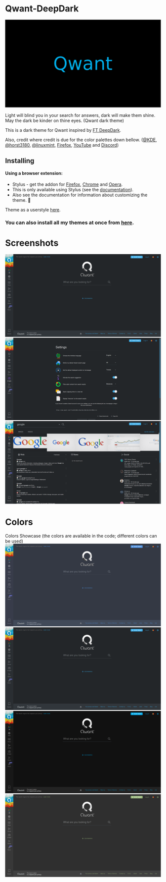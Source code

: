 # Qwant-DeepDark
![alt tag](./Images/Qwant%20-%20DeepDark.png)

Light will blind you in your search for answers, dark will make them shine. May the dark be kinder on thine eyes. (Qwant dark theme)

This is a dark theme for Qwant inspired by [FT DeepDark](https://addons.mozilla.org/en-US/firefox/addon/ft-deepdark/?src=search).

Also, credit where credit is due for the color palettes down bellow. ([@KDE](https://github.com/KDE), [@horst3180](https://github.com/horst3180), [@linuxmint](https://github.com/linuxmint), [Firefox](https://www.mozilla.org/en-US/firefox/new/), [YouTube](https://www.youtube.com/) and [Discord](https://discordapp.com/))

## Installing

#### Using a browser extension:
* Stylus - get the addon for [Firefox](https://addons.mozilla.org/en-US/firefox/addon/styl-us/), [Chrome](https://chrome.google.com/webstore/detail/stylus/clngdbkpkpeebahjckkjfobafhncgmne) and [Opera](https://addons.opera.com/en-gb/extensions/details/stylus/).
* This is only available using Stylus (see the [documentation](https://github.com/openstyles/stylus/wiki/Usercss)).
* Also see the documentation for information about customizing the theme. :tada:

Theme as a userstyle [here](https://openusercss.org/theme/5a85980170bc4a0b00903af9).

### **You can also install all my themes at once from [here](https://gitlab.com/RaitaroH/Import-All-Deepdark).**

# Screenshots
![alt tag](./Images/MainPage.png)
![alt tag](./Images/Settings.png)
![alt tag](./Images/Results.png)

# Colors
Colors Showcase (the colors are available in the code; different colors can be used)
![alt tag](./Images/ArcDark.png)
![alt tag](./Images/MainPage.png)
![alt tag](./Images/DeepDark.png)
![alt tag](./Images/MintYDark.png)